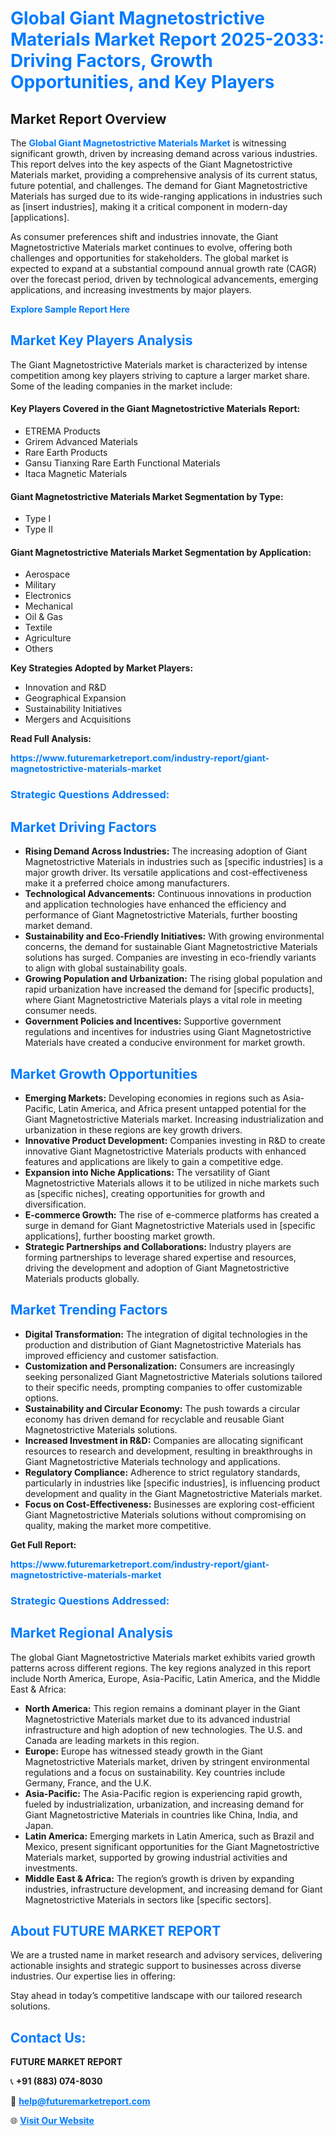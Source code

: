 <h1 style="color: #007BFF;">Global Giant Magnetostrictive Materials Market Report 2025-2033: Driving Factors, Growth Opportunities, and Key Players</h1>

<section id="overview">
<h2>Market Report Overview</h2>
<p>The <a href="https://www.futuremarketreport.com/industry-report/giant-magnetostrictive-materials-market" style="color: #007BFF; text-decoration: none;"><strong>Global Giant Magnetostrictive Materials Market</strong></a> is witnessing significant growth, driven by increasing demand across various industries. This report delves into the key aspects of the Giant Magnetostrictive Materials market, providing a comprehensive analysis of its current status, future potential, and challenges. The demand for Giant Magnetostrictive Materials has surged due to its wide-ranging applications in industries such as [insert industries], making it a critical component in modern-day [applications].</p>
<p>As consumer preferences shift and industries innovate, the Giant Magnetostrictive Materials market continues to evolve, offering both challenges and opportunities for stakeholders. The global market is expected to expand at a substantial compound annual growth rate (CAGR) over the forecast period, driven by technological advancements, emerging applications, and increasing investments by major players.</p>
</section>

<section id="overview">
<p><a href="https://www.futuremarketreport.com/request-sample/reportId=60331" style="color: #007BFF; text-decoration: none;"><strong>Explore Sample Report Here</strong></a></p>
</section>

<section id="key-players">
<h2 style="color: #007BFF;">Market Key Players Analysis</h2>
<p>The Giant Magnetostrictive Materials market is characterized by intense competition among key players striving to capture a larger market share. Some of the leading companies in the market include:</p>
<h4>Key Players Covered in the Giant Magnetostrictive Materials Report:</h4>
<ul><li>ETREMA Products</li><li>Grirem Advanced Materials</li><li>Rare Earth Products</li><li>Gansu Tianxing Rare Earth Functional Materials</li><li>Itaca Magnetic Materials</li></ul>
<h4>Giant Magnetostrictive Materials Market Segmentation by Type:</h4>
<ul><li>Type I</li><li>Type II</li></ul>

<h4>Giant Magnetostrictive Materials Market Segmentation by Application:</h4>
<ul><li>Aerospace</li><li>Military</li><li>Electronics</li><li>Mechanical</li><li>Oil &amp; Gas</li><li>Textile</li><li>Agriculture</li><li>Others</li></ul>
<p><strong>Key Strategies Adopted by Market Players:</strong></p>
<ul>
<li>Innovation and R&D</li>
<li>Geographical Expansion</li>
<li>Sustainability Initiatives</li>
<li>Mergers and Acquisitions</li>
</ul>
</section>

<section>
<p><strong>Read Full Analysis: </strong></p><a href="https://www.futuremarketreport.com/industry-report/giant-magnetostrictive-materials-market" style="color: #007BFF; text-decoration: none;"><strong>https://www.futuremarketreport.com/industry-report/giant-magnetostrictive-materials-market</strong></a>
<h3 style="color: #007BFF;">Strategic Questions Addressed:</h3>
</section>

<section id="driving-factors">
<h2 style="color: #007BFF;">Market Driving Factors</h2>
<ul>
<li><strong>Rising Demand Across Industries:</strong> The increasing adoption of Giant Magnetostrictive Materials in industries such as [specific industries] is a major growth driver. Its versatile applications and cost-effectiveness make it a preferred choice among manufacturers.</li>
<li><strong>Technological Advancements:</strong> Continuous innovations in production and application technologies have enhanced the efficiency and performance of Giant Magnetostrictive Materials, further boosting market demand.</li>
<li><strong>Sustainability and Eco-Friendly Initiatives:</strong> With growing environmental concerns, the demand for sustainable Giant Magnetostrictive Materials solutions has surged. Companies are investing in eco-friendly variants to align with global sustainability goals.</li>
<li><strong>Growing Population and Urbanization:</strong> The rising global population and rapid urbanization have increased the demand for [specific products], where Giant Magnetostrictive Materials plays a vital role in meeting consumer needs.</li>
<li><strong>Government Policies and Incentives:</strong> Supportive government regulations and incentives for industries using Giant Magnetostrictive Materials have created a conducive environment for market growth.</li>
</ul>
</section>

<section id="growth-opportunities">
<h2 style="color: #007BFF;">Market Growth Opportunities</h2>
<ul>
<li><strong>Emerging Markets:</strong> Developing economies in regions such as Asia-Pacific, Latin America, and Africa present untapped potential for the Giant Magnetostrictive Materials market. Increasing industrialization and urbanization in these regions are key growth drivers.</li>
<li><strong>Innovative Product Development:</strong> Companies investing in R&D to create innovative Giant Magnetostrictive Materials products with enhanced features and applications are likely to gain a competitive edge.</li>
<li><strong>Expansion into Niche Applications:</strong> The versatility of Giant Magnetostrictive Materials allows it to be utilized in niche markets such as [specific niches], creating opportunities for growth and diversification.</li>
<li><strong>E-commerce Growth:</strong> The rise of e-commerce platforms has created a surge in demand for Giant Magnetostrictive Materials used in [specific applications], further boosting market growth.</li>
<li><strong>Strategic Partnerships and Collaborations:</strong> Industry players are forming partnerships to leverage shared expertise and resources, driving the development and adoption of Giant Magnetostrictive Materials products globally.</li>
</ul>
</section>

<section id="trending-factors">
<h2 style="color: #007BFF;">Market Trending Factors</h2>
<ul>
<li><strong>Digital Transformation:</strong> The integration of digital technologies in the production and distribution of Giant Magnetostrictive Materials has improved efficiency and customer satisfaction.</li>
<li><strong>Customization and Personalization:</strong> Consumers are increasingly seeking personalized Giant Magnetostrictive Materials solutions tailored to their specific needs, prompting companies to offer customizable options.</li>
<li><strong>Sustainability and Circular Economy:</strong> The push towards a circular economy has driven demand for recyclable and reusable Giant Magnetostrictive Materials solutions.</li>
<li><strong>Increased Investment in R&D:</strong> Companies are allocating significant resources to research and development, resulting in breakthroughs in Giant Magnetostrictive Materials technology and applications.</li>
<li><strong>Regulatory Compliance:</strong> Adherence to strict regulatory standards, particularly in industries like [specific industries], is influencing product development and quality in the Giant Magnetostrictive Materials market.</li>
<li><strong>Focus on Cost-Effectiveness:</strong> Businesses are exploring cost-efficient Giant Magnetostrictive Materials solutions without compromising on quality, making the market more competitive.</li>
</ul>
</section>

<section>
<p><strong>Get Full Report: </strong></p><a href="https://www.futuremarketreport.com/industry-report/giant-magnetostrictive-materials-market" style="color: #007BFF; text-decoration: none;"><strong>https://www.futuremarketreport.com/industry-report/giant-magnetostrictive-materials-market</strong></a>
<h3 style="color: #007BFF;">Strategic Questions Addressed:</h3>
</section>


<section id="regional-analysis">
<h2 style="color: #007BFF;">Market Regional Analysis</h2>
<p>The global Giant Magnetostrictive Materials market exhibits varied growth patterns across different regions. The key regions analyzed in this report include North America, Europe, Asia-Pacific, Latin America, and the Middle East & Africa:</p>
<ul>
<li><strong>North America:</strong> This region remains a dominant player in the Giant Magnetostrictive Materials market due to its advanced industrial infrastructure and high adoption of new technologies. The U.S. and Canada are leading markets in this region.</li>
<li><strong>Europe:</strong> Europe has witnessed steady growth in the Giant Magnetostrictive Materials market, driven by stringent environmental regulations and a focus on sustainability. Key countries include Germany, France, and the U.K.</li>
<li><strong>Asia-Pacific:</strong> The Asia-Pacific region is experiencing rapid growth, fueled by industrialization, urbanization, and increasing demand for Giant Magnetostrictive Materials in countries like China, India, and Japan.</li>
<li><strong>Latin America:</strong> Emerging markets in Latin America, such as Brazil and Mexico, present significant opportunities for the Giant Magnetostrictive Materials market, supported by growing industrial activities and investments.</li>
<li><strong>Middle East & Africa:</strong> The region’s growth is driven by expanding industries, infrastructure development, and increasing demand for Giant Magnetostrictive Materials in sectors like [specific sectors].</li>
</ul>
</section>

<footer>
<h2 style="color: #007BFF;">About FUTURE MARKET REPORT</h2>
<p>We are a trusted name in market research and advisory services, delivering actionable insights and strategic support to businesses across diverse industries. Our expertise lies in offering:</p>

<p>Stay ahead in today’s competitive landscape with our tailored research solutions.</p>

<h2 style="color: #007BFF;">Contact Us:</h2>
<p><strong>FUTURE MARKET REPORT</strong></p>
<p>📞 <strong>+91 (883) 074-8030</strong></p>
<p>📧 <strong><a href="mailto:help@futuremarketreport.com" style="color: #007BFF;">help@futuremarketreport.com</a></strong></p>
<p>🌐 <strong><a href="https://www.futuremarketreport.com/" style="color: #007BFF;">Visit Our Website</a></strong></p>
</footer>